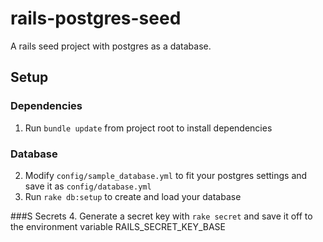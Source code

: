 # rails-postgres-seed
A rails seed project with postgres as a database.

## Setup

### Dependencies
1. Run ```bundle update``` from project root to install dependencies

### Database
2. Modify ```config/sample_database.yml``` to fit your postgres settings and save it as ```config/database.yml```
3. Run ```rake db:setup``` to create and load your database

###S Secrets
4. Generate a secret key with ```rake secret``` and save it off to the environment variable RAILS_SECRET_KEY_BASE